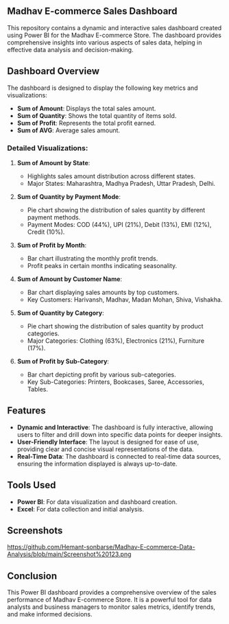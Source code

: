 ## Madhav E-commerce Sales Dashboard

This repository contains a dynamic and interactive sales dashboard created using Power BI for the Madhav E-commerce Store. The dashboard provides comprehensive insights into various aspects of sales data, helping in effective data analysis and decision-making.

## Dashboard Overview

The dashboard is designed to display the following key metrics and visualizations:

- **Sum of Amount**: Displays the total sales amount.
- **Sum of Quantity**: Shows the total quantity of items sold.
- **Sum of Profit**: Represents the total profit earned.
- **Sum of AVG**: Average sales amount.

### Detailed Visualizations:

1. **Sum of Amount by State**:
   - Highlights sales amount distribution across different states.
   - Major States: Maharashtra, Madhya Pradesh, Uttar Pradesh, Delhi.

2. **Sum of Quantity by Payment Mode**:
   - Pie chart showing the distribution of sales quantity by different payment methods.
   - Payment Modes: COD (44%), UPI (21%), Debit (13%), EMI (12%), Credit (10%).

3. **Sum of Profit by Month**:
   - Bar chart illustrating the monthly profit trends.
   - Profit peaks in certain months indicating seasonality.

4. **Sum of Amount by Customer Name**:
   - Bar chart displaying sales amounts by top customers.
   - Key Customers: Harivansh, Madhav, Madan Mohan, Shiva, Vishakha.

5. **Sum of Quantity by Category**:
   - Pie chart showing the distribution of sales quantity by product categories.
   - Major Categories: Clothing (63%), Electronics (21%), Furniture (17%).

6. **Sum of Profit by Sub-Category**:
   - Bar chart depicting profit by various sub-categories.
   - Key Sub-Categories: Printers, Bookcases, Saree, Accessories, Tables.

## Features

- **Dynamic and Interactive**: The dashboard is fully interactive, allowing users to filter and drill down into specific data points for deeper insights.
- **User-Friendly Interface**: The layout is designed for ease of use, providing clear and concise visual representations of the data.
- **Real-Time Data**: The dashboard is connected to real-time data sources, ensuring the information displayed is always up-to-date.

## Tools Used

- **Power BI**: For data visualization and dashboard creation.
- **Excel**: For data collection and initial analysis.

## Screenshots

https://github.com/Hemant-sonbarse/Madhav-E-commerce-Data-Analysis/blob/main/Screenshot%20123.png

## Conclusion

This Power BI dashboard provides a comprehensive overview of the sales performance of Madhav E-commerce Store. It is a powerful tool for data analysts and business managers to monitor sales metrics, identify trends, and make informed decisions.



